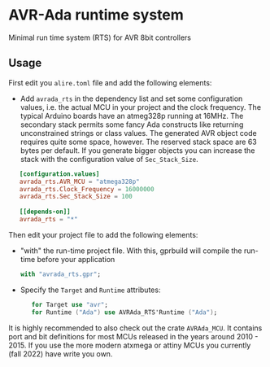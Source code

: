 # AVR-Ada runtime system
Minimal run time system (RTS) for AVR 8bit controllers

## Usage

First edit you `alire.toml` file and add the following elements:
- Add `avrada_rts` in the dependency list and set some configuration values,
i.e. the actual MCU in your project and the clock frequency.  The
typical Arduino boards have an atmeg328p running at 16MHz.  The
secondary stack permits some fancy Ada constructs like returning
unconstrained strings or class values.  The generated AVR object code
requires quite some space, however.  The reserved stack space are 63
bytes per default. If you generate bigger objects you can increase the
stack with the configuration value of `Sec_Stack_Size`.
```toml
   [configuration.values]
   avrada_rts.AVR_MCU = "atmega328p"
   avrada_rts.Clock_Frequency = 16000000
   avrada_rts.Sec_Stack_Size = 100
   
   [[depends-on]]
   avrada_rts = "*"
   ```

Then edit your project file to add the following elements:
 - "with" the run-time project file. With this, gprbuild will compile
   the run-time before your application
   ```ada
   with "avrada_rts.gpr";
   ```
 - Specify the `Target` and `Runtime` attributes:
   ```ada
      for Target use "avr";
      for Runtime ("Ada") use AVRAda_RTS'Runtime ("Ada");
   ```

It is highly recommended to also check out the crate `AVRAda_MCU`.  It
contains port and bit definitions for most MCUs released in the years
around 2010 - 2015.  If you use the more modern atxmega or attiny MCUs
you currently (fall 2022) have write you own.
